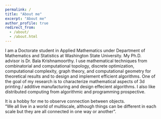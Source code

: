 ```yaml
---
permalink: /
title: "About me"
excerpt: "About me"
author_profile: true
redirect_from: 
  - /about/
  - /about.html
---
```

I am a Doctorate student in Applied Mathematics under Department of Mathematics and Statistics at Washington State University. My Ph.D. advisor is Dr. Bala Krishnamoorthy. 
I use mathematical techniques from combinatorial and computational topology, discrete optimization, computational complexity, graph theory, and computational geometry 
for theoretical results and to design and implement efficient algorithms.
One of the goal of my research is to characterize mathematical aspects of 3d printing / additive manufacturing and design effecient algorithms. 
I also like distributed computing from algorithmic and programming prospective.  

It is a hobby for me to observe connection between objects.  
“We all live in a world of multiscale, although things can be different in each scale but they are all connected in one way or another”.
